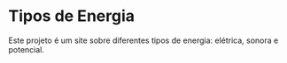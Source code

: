 # Tipos de Energia
Este projeto é um site sobre diferentes tipos de energia: elétrica, sonora e potencial.
